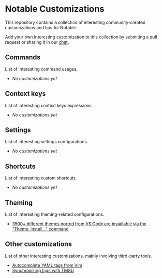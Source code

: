 # Notable Customizations

This repository contains a collection of interesting community-created customizations and tips for Notable.

Add your own interesting customization to this collection by submiting a pull request or sharing it in our [chat](https://chat.notable.app).

## Commands

List of interesting command usages.

- _No customizations yet_

## Context keys

List of interesting context keys expressions.

- _No customizations yet_

## Settings

List of interesting settings configurations.

- _No customizations yet_

## Shortcuts

List of interesting custom shortcuts.

- _No customizations yet_

## Theming

List of interesting theming-related configurations.

- [3500+ different themes ported from VS Code are installable via the "Theme: Install..." command](@command/theme.install)

## Other customizations

List of other interesting customizations, mainly involving third-party tools.

- [Autocomplete YAML tags from Vim](https://github.com/RyanGreenup/Note-Taking-Tools/blob/master/auto-complete-tags-vim/Auto-Complete-Tags.md)
- [Synchronizing tags with TMSU](https://github.com/RyanGreenup/Note-Taking-Tools/blob/master/tags-to-TMSU/Import-Tags-to-TMSU.md)
